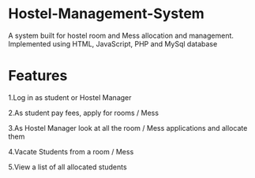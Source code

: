 # Hostel-Management-System
A system built for hostel room and Mess allocation and management. Implemented using HTML, JavaScript, PHP and MySql database

# Features
1.Log in as student or Hostel Manager

2.As student pay fees, apply for rooms / Mess

3.As Hostel Manager look at all the room / Mess applications and allocate them

4.Vacate Students from a room / Mess

5.View a list of all allocated students
